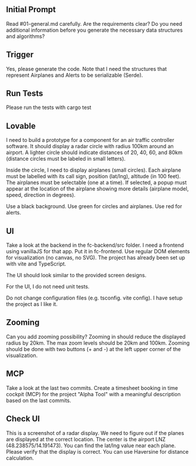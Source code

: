 ## Initial Prompt

Read #01-general.md carefully. Are the requirements clear? Do you need additional information before you generate the necessary data structures and algorithms?

## Trigger

Yes, please generate the code. Note that I need the structures that represent Airplanes and Alerts to be serializable (Serde).

## Run Tests

Please run the tests with cargo test

## Lovable

I need to build a prototype for a component for an air traffic controller software. It should display a radar circle with radius 100km around an airport. A lighter circle should indicate distances of 20, 40, 60, and 80km (distance circles must be labeled in small letters).

Inside the circle, I need to display airplanes (small circles). Each airplane must be labelled with its call sign, position (lat/lng), altitude (in 100 feet). The airplanes must be selectable (one at a time). If selected, a popup must appear at the location of the airplane showing more details (airplane model, speed, direction in degrees).

Use a black background. Use green for circles and airplanes. Use red for alerts.

## UI

Take a look at the backend in the fc-backend/src folder. I need a frontend using vanillaJS for that app. Put it in fc-frontend. Use regular DOM elements for visualization (no canvas, no SVG). The project has already been set up with vite and TypeScript.

The UI should look similar to the provided screen designs.

For the UI, I do not need unit tests.

Do not change configuration files (e.g. tsconfig. vite config). I have setup the project as I like it.

## Zooming

Can you add zooming possibility? Zooming in should reduce the displayed radius by 20km. The max zoom levels should be 20km and 100km. Zooming should be done with two buttons (+ and -) at the left upper corner of the visualization.

## MCP

Take a look at the last two commits. Create a timesheet booking in time cockpit (MCP) for the project "Alpha Tool" with a meaningful description based on the last commits.

## Check UI

This is a screenshot of a radar display. We need to figure out if the planes are displayed at the correct location. The center is the airport LNZ (48.238575/14.191473). You can find the lat/lng value near each plane. Please verify that the display is correct. You can use Haversine for distance calculation.